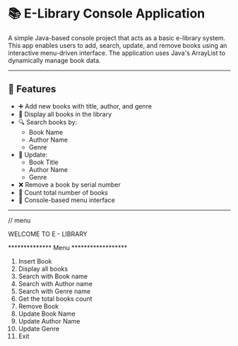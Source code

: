 # 📚 E-Library Console Application

A simple Java-based console project that acts as a basic e-library system. This app enables users to add, search, update, and remove books using an interactive menu-driven interface. The application uses Java's ArrayList to dynamically manage book data.

---

## 🔧 Features

- ➕ Add new books with title, author, and genre
- 📖 Display all books in the library
- 🔍 Search books by:
  - Book Name
  - Author Name
  - Genre
- 📝 Update:
  - Book Title
  - Author Name
  - Genre
- ❌ Remove a book by serial number
- 🔢 Count total number of books
- 🧾 Console-based menu interface

---
// menu

WELCOME TO E - LIBRARY

************** Menu ******************
1. Insert Book
2. Display all books
3. Search with Book name
4. Search with Author name
5. Search with Genre name
6. Get the total books count
7. Remove Book
8. Update Book Name
9. Update Author Name
10. Update Genre
11. Exit
